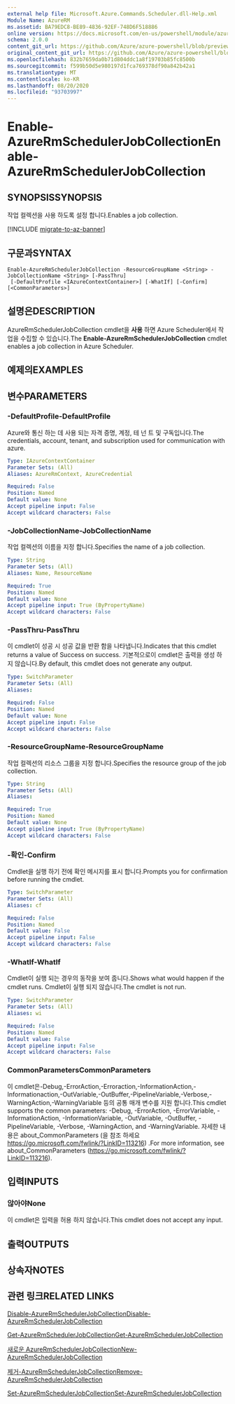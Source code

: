 ```yaml
---
external help file: Microsoft.Azure.Commands.Scheduler.dll-Help.xml
Module Name: AzureRM
ms.assetid: BA79EDC8-BE89-4836-92EF-748D6F518886
online version: https://docs.microsoft.com/en-us/powershell/module/azurerm.scheduler/enable-azurermschedulerjobcollection
schema: 2.0.0
content_git_url: https://github.com/Azure/azure-powershell/blob/preview/src/ResourceManager/Scheduler/Commands.Scheduler/help/Enable-AzureRmSchedulerJobCollection.md
original_content_git_url: https://github.com/Azure/azure-powershell/blob/preview/src/ResourceManager/Scheduler/Commands.Scheduler/help/Enable-AzureRmSchedulerJobCollection.md
ms.openlocfilehash: 832b7659da0b71d804ddc1a8f19703b85fc8500b
ms.sourcegitcommit: f599b50d5e980197d1fca769378df90a842b42a1
ms.translationtype: MT
ms.contentlocale: ko-KR
ms.lasthandoff: 08/20/2020
ms.locfileid: "93703997"
---
```

# <span data-ttu-id="cef0c-101">Enable-AzureRmSchedulerJobCollection</span><span class="sxs-lookup"><span data-stu-id="cef0c-101">Enable-AzureRmSchedulerJobCollection</span></span>

## <span data-ttu-id="cef0c-102">SYNOPSIS</span><span class="sxs-lookup"><span data-stu-id="cef0c-102">SYNOPSIS</span></span>
<span data-ttu-id="cef0c-103">작업 컬렉션을 사용 하도록 설정 합니다.</span><span class="sxs-lookup"><span data-stu-id="cef0c-103">Enables a job collection.</span></span>

[!INCLUDE [migrate-to-az-banner](../../includes/migrate-to-az-banner.md)]

## <span data-ttu-id="cef0c-104">구문과</span><span class="sxs-lookup"><span data-stu-id="cef0c-104">SYNTAX</span></span>

```
Enable-AzureRmSchedulerJobCollection -ResourceGroupName <String> -JobCollectionName <String> [-PassThru]
 [-DefaultProfile <IAzureContextContainer>] [-WhatIf] [-Confirm] [<CommonParameters>]
```

## <span data-ttu-id="cef0c-105">설명은</span><span class="sxs-lookup"><span data-stu-id="cef0c-105">DESCRIPTION</span></span>
<span data-ttu-id="cef0c-106">AzureRmSchedulerJobCollection cmdlet을 **사용** 하면 Azure Scheduler에서 작업을 수집할 수 있습니다.</span><span class="sxs-lookup"><span data-stu-id="cef0c-106">The **Enable-AzureRmSchedulerJobCollection** cmdlet enables a job collection in Azure Scheduler.</span></span>

## <span data-ttu-id="cef0c-107">예제의</span><span class="sxs-lookup"><span data-stu-id="cef0c-107">EXAMPLES</span></span>

## <span data-ttu-id="cef0c-108">변수</span><span class="sxs-lookup"><span data-stu-id="cef0c-108">PARAMETERS</span></span>

### <span data-ttu-id="cef0c-109">-DefaultProfile</span><span class="sxs-lookup"><span data-stu-id="cef0c-109">-DefaultProfile</span></span>
<span data-ttu-id="cef0c-110">Azure와 통신 하는 데 사용 되는 자격 증명, 계정, 테 넌 트 및 구독입니다.</span><span class="sxs-lookup"><span data-stu-id="cef0c-110">The credentials, account, tenant, and subscription used for communication with azure.</span></span>

```yaml
Type: IAzureContextContainer
Parameter Sets: (All)
Aliases: AzureRmContext, AzureCredential

Required: False
Position: Named
Default value: None
Accept pipeline input: False
Accept wildcard characters: False
```

### <span data-ttu-id="cef0c-111">-JobCollectionName</span><span class="sxs-lookup"><span data-stu-id="cef0c-111">-JobCollectionName</span></span>
<span data-ttu-id="cef0c-112">작업 컬렉션의 이름을 지정 합니다.</span><span class="sxs-lookup"><span data-stu-id="cef0c-112">Specifies the name of a job collection.</span></span>

```yaml
Type: String
Parameter Sets: (All)
Aliases: Name, ResourceName

Required: True
Position: Named
Default value: None
Accept pipeline input: True (ByPropertyName)
Accept wildcard characters: False
```

### <span data-ttu-id="cef0c-113">-PassThru</span><span class="sxs-lookup"><span data-stu-id="cef0c-113">-PassThru</span></span>
<span data-ttu-id="cef0c-114">이 cmdlet이 성공 시 성공 값을 반환 함을 나타냅니다.</span><span class="sxs-lookup"><span data-stu-id="cef0c-114">Indicates that this cmdlet returns a value of Success on success.</span></span>
<span data-ttu-id="cef0c-115">기본적으로이 cmdlet은 출력을 생성 하지 않습니다.</span><span class="sxs-lookup"><span data-stu-id="cef0c-115">By default, this cmdlet does not generate any output.</span></span>

```yaml
Type: SwitchParameter
Parameter Sets: (All)
Aliases: 

Required: False
Position: Named
Default value: None
Accept pipeline input: False
Accept wildcard characters: False
```

### <span data-ttu-id="cef0c-116">-ResourceGroupName</span><span class="sxs-lookup"><span data-stu-id="cef0c-116">-ResourceGroupName</span></span>
<span data-ttu-id="cef0c-117">작업 컬렉션의 리소스 그룹을 지정 합니다.</span><span class="sxs-lookup"><span data-stu-id="cef0c-117">Specifies the resource group of the job collection.</span></span>

```yaml
Type: String
Parameter Sets: (All)
Aliases: 

Required: True
Position: Named
Default value: None
Accept pipeline input: True (ByPropertyName)
Accept wildcard characters: False
```

### <span data-ttu-id="cef0c-118">-확인</span><span class="sxs-lookup"><span data-stu-id="cef0c-118">-Confirm</span></span>
<span data-ttu-id="cef0c-119">Cmdlet을 실행 하기 전에 확인 메시지를 표시 합니다.</span><span class="sxs-lookup"><span data-stu-id="cef0c-119">Prompts you for confirmation before running the cmdlet.</span></span>

```yaml
Type: SwitchParameter
Parameter Sets: (All)
Aliases: cf

Required: False
Position: Named
Default value: False
Accept pipeline input: False
Accept wildcard characters: False
```

### <span data-ttu-id="cef0c-120">-WhatIf</span><span class="sxs-lookup"><span data-stu-id="cef0c-120">-WhatIf</span></span>
<span data-ttu-id="cef0c-121">Cmdlet이 실행 되는 경우의 동작을 보여 줍니다.</span><span class="sxs-lookup"><span data-stu-id="cef0c-121">Shows what would happen if the cmdlet runs.</span></span>
<span data-ttu-id="cef0c-122">Cmdlet이 실행 되지 않습니다.</span><span class="sxs-lookup"><span data-stu-id="cef0c-122">The cmdlet is not run.</span></span>

```yaml
Type: SwitchParameter
Parameter Sets: (All)
Aliases: wi

Required: False
Position: Named
Default value: False
Accept pipeline input: False
Accept wildcard characters: False
```

### <span data-ttu-id="cef0c-123">CommonParameters</span><span class="sxs-lookup"><span data-stu-id="cef0c-123">CommonParameters</span></span>
<span data-ttu-id="cef0c-124">이 cmdlet은-Debug,-ErrorAction,-Erroraction,-InformationAction,-Informationaction,-OutVariable,-OutBuffer,-PipelineVariable,-Verbose,-WarningAction,-WarningVariable 등의 공통 매개 변수를 지원 합니다.</span><span class="sxs-lookup"><span data-stu-id="cef0c-124">This cmdlet supports the common parameters: -Debug, -ErrorAction, -ErrorVariable, -InformationAction, -InformationVariable, -OutVariable, -OutBuffer, -PipelineVariable, -Verbose, -WarningAction, and -WarningVariable.</span></span> <span data-ttu-id="cef0c-125">자세한 내용은 about_CommonParameters (을 참조 하세요 https://go.microsoft.com/fwlink/?LinkID=113216) .</span><span class="sxs-lookup"><span data-stu-id="cef0c-125">For more information, see about_CommonParameters (https://go.microsoft.com/fwlink/?LinkID=113216).</span></span>

## <span data-ttu-id="cef0c-126">입력</span><span class="sxs-lookup"><span data-stu-id="cef0c-126">INPUTS</span></span>

### <span data-ttu-id="cef0c-127">않아야</span><span class="sxs-lookup"><span data-stu-id="cef0c-127">None</span></span>
<span data-ttu-id="cef0c-128">이 cmdlet은 입력을 허용 하지 않습니다.</span><span class="sxs-lookup"><span data-stu-id="cef0c-128">This cmdlet does not accept any input.</span></span>

## <span data-ttu-id="cef0c-129">출력</span><span class="sxs-lookup"><span data-stu-id="cef0c-129">OUTPUTS</span></span>

## <span data-ttu-id="cef0c-130">상속자</span><span class="sxs-lookup"><span data-stu-id="cef0c-130">NOTES</span></span>

## <span data-ttu-id="cef0c-131">관련 링크</span><span class="sxs-lookup"><span data-stu-id="cef0c-131">RELATED LINKS</span></span>

[<span data-ttu-id="cef0c-132">Disable-AzureRmSchedulerJobCollection</span><span class="sxs-lookup"><span data-stu-id="cef0c-132">Disable-AzureRmSchedulerJobCollection</span></span>](./Disable-AzureRmSchedulerJobCollection.md)

[<span data-ttu-id="cef0c-133">Get-AzureRmSchedulerJobCollection</span><span class="sxs-lookup"><span data-stu-id="cef0c-133">Get-AzureRmSchedulerJobCollection</span></span>](./Get-AzureRmSchedulerJobCollection.md)

[<span data-ttu-id="cef0c-134">새로운 AzureRmSchedulerJobCollection</span><span class="sxs-lookup"><span data-stu-id="cef0c-134">New-AzureRmSchedulerJobCollection</span></span>](./New-AzureRmSchedulerJobCollection.md)

[<span data-ttu-id="cef0c-135">제거-AzureRmSchedulerJobCollection</span><span class="sxs-lookup"><span data-stu-id="cef0c-135">Remove-AzureRmSchedulerJobCollection</span></span>](./Remove-AzureRmSchedulerJobCollection.md)

[<span data-ttu-id="cef0c-136">Set-AzureRmSchedulerJobCollection</span><span class="sxs-lookup"><span data-stu-id="cef0c-136">Set-AzureRmSchedulerJobCollection</span></span>](./Set-AzureRmSchedulerJobCollection.md)


